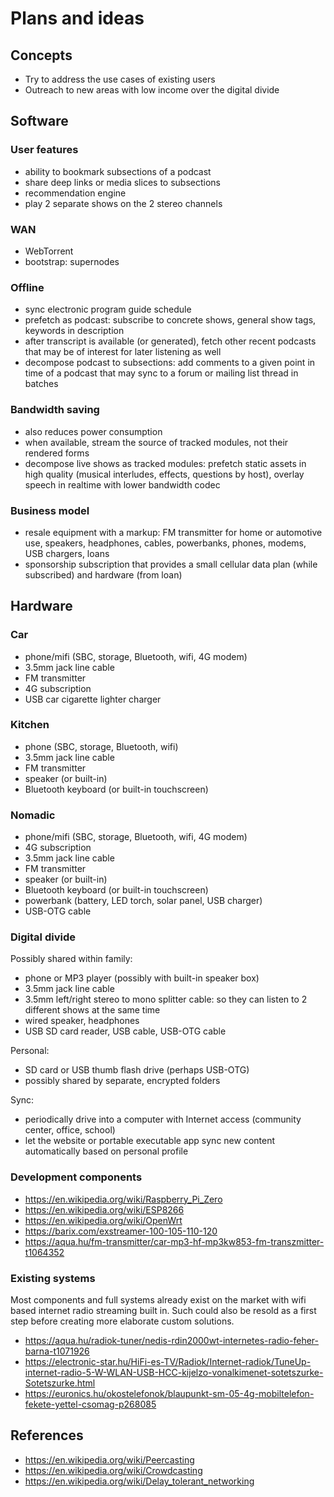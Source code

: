 # Plans and ideas

## Concepts

* Try to address the use cases of existing users
* Outreach to new areas with low income over the digital divide

## Software

### User features

* ability to bookmark subsections of a podcast
* share deep links or media slices to subsections
* recommendation engine
* play 2 separate shows on the 2 stereo channels

### WAN

* WebTorrent
* bootstrap: supernodes

### Offline

* sync electronic program guide schedule
* prefetch as podcast: subscribe to concrete shows, general show tags, keywords in description
* after transcript is available (or generated), fetch other recent podcasts that may be of interest for later listening as well
* decompose podcast to subsections: add comments to a given point in time of a podcast that may sync to a forum or mailing list thread in batches

### Bandwidth saving

* also reduces power consumption
* when available, stream the source of tracked modules, not their rendered forms
* decompose live shows as tracked modules: prefetch static assets in high quality (musical interludes, effects, questions by host), overlay speech in realtime with lower bandwidth codec

### Business model

* resale equipment with a markup: FM transmitter for home or automotive use, speakers, headphones, cables, powerbanks, phones, modems, USB chargers, loans
* sponsorship subscription that provides a small cellular data plan (while subscribed) and hardware (from loan)

## Hardware

### Car

* phone/mifi (SBC, storage, Bluetooth, wifi, 4G modem)
* 3.5mm jack line cable
* FM transmitter
* 4G subscription
* USB car cigarette lighter charger

### Kitchen

* phone (SBC, storage, Bluetooth, wifi)
* 3.5mm jack line cable
* FM transmitter
* speaker (or built-in)
* Bluetooth keyboard (or built-in touchscreen)

### Nomadic

* phone/mifi (SBC, storage, Bluetooth, wifi, 4G modem)
* 4G subscription
* 3.5mm jack line cable
* FM transmitter
* speaker (or built-in)
* Bluetooth keyboard (or built-in touchscreen)
* powerbank (battery, LED torch, solar panel, USB charger)
* USB-OTG cable

### Digital divide

Possibly shared within family:

* phone or MP3 player (possibly with built-in speaker box)
* 3.5mm jack line cable
* 3.5mm left/right stereo to mono splitter cable: so they can listen to 2 different shows at the same time
* wired speaker, headphones
* USB SD card reader, USB cable, USB-OTG cable

Personal:

* SD card or USB thumb flash drive (perhaps USB-OTG)
* possibly shared by separate, encrypted folders

Sync:

* periodically drive into a computer with Internet access (community center, office, school)
* let the website or portable executable app sync new content automatically based on personal profile

### Development components

* https://en.wikipedia.org/wiki/Raspberry_Pi_Zero
* https://en.wikipedia.org/wiki/ESP8266
* https://en.wikipedia.org/wiki/OpenWrt
* https://barix.com/exstreamer-100-105-110-120
* https://aqua.hu/fm-transmitter/car-mp3-hf-mp3kw853-fm-transzmitter-t1064352

### Existing systems

Most components and full systems already exist on the market with wifi based internet radio streaming built in. Such could also be resold as a first step before creating more elaborate custom solutions.

* https://aqua.hu/radiok-tuner/nedis-rdin2000wt-internetes-radio-feher-barna-t1071926
* https://electronic-star.hu/HiFi-es-TV/Radiok/Internet-radiok/TuneUp-internet-radio-5-W-WLAN-USB-HCC-kijelzo-vonalkimenet-sotetszurke-Sotetszurke.html
* https://euronics.hu/okostelefonok/blaupunkt-sm-05-4g-mobiltelefon-fekete-yettel-csomag-p268085

## References

* https://en.wikipedia.org/wiki/Peercasting
* https://en.wikipedia.org/wiki/Crowdcasting
* https://en.wikipedia.org/wiki/Delay_tolerant_networking
